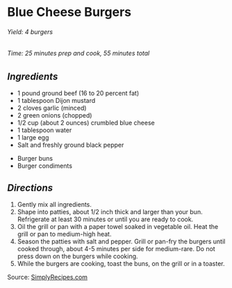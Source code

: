 # Blue Cheese Burgers

######  Yield: 4 burgers
######  Time:  25 minutes prep and cook, 55 minutes total

##  *Ingredients*
- 1 pound ground beef (16 to 20 percent fat)
- 1 tablespoon Dijon mustard
- 2 cloves garlic (minced)
- 2 green onions (chopped)
- 1/2 cup (about 2 ounces) crumbled blue cheese
- 1 tablespoon water
- 1 large egg
- Salt and freshly ground black pepper
<!--  -->
- Burger buns
- Burger condiments

##  *Directions*
1. Gently mix all ingredients.
2. Shape into patties, about 1/2 inch thick and larger than your bun. Refrigerate at least 30 minutes or until you are ready to cook.
3. Oil the grill or pan with a paper towel soaked in vegetable oil. Heat the grill or pan to medium-high heat.
4. Season the patties with salt and pepper. Grill or pan-fry the burgers until cooked through, about 4-5 minutes per side for medium-rare. Do not press down on the burgers while cooking.
5. While the burgers are cooking, toast the buns, on the grill or in a toaster.

Source: [SimplyRecipes.com](https://www.simplyrecipes.com/recipes/blue_cheese_burgers/)